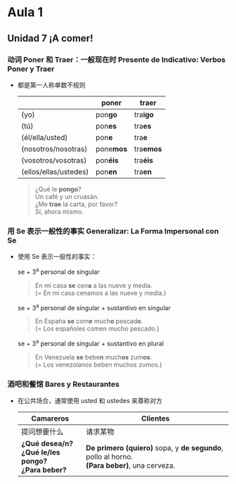 # Aula 1

## Unidad 7 ¡A comer!

### 动词 Poner 和 Traer：一般现在时 Presente de Indicativo: Verbos Poner y Traer

- 都是第一人称单数不规则

  | | poner | traer |
  | --- | --- | --- |
  | (yo) | pon**go** | tra**igo** |
  | (tú) | pon**es** | tra**es** |
  | (él/ella/usted) | pon**e** | tra**e** |
  | (nosotros/nosotras) | pone**mos** | tra**emos** |
  | (vosotros/vosotras) | pon**éis** | tra**éis** |
  | (ellos/ellas/ustedes) | pon**en** | tra**en** |

  > ¿Qué le **pongo**? <br> Un café y un cruasán. <br>
  > ¿Me **trae** la carta, por favor? <br> Sí, ahora mismo.

### 用 Se 表示一般性的事实 Generalizar: La Forma Impersonal con Se

- 使用 Se 表示一般性的事实：

  se + 3<sup>a</sup> personal de singular

  > En mi casa **se** cen**a** a las nueve y media. <br>
  > (= En mi casa cenamos a las nueve y media.)

  se + 3<sup>a</sup> personal de singular + sustantivo en singular

  > En España **se** com**e** much**o** pescad**o**. <br>
  > (= Los españoles comen mucho pescado.)

  se + 3<sup>a</sup> personal de singular + sustantivo en plural

  > En Venezuela **se** bebe**n** much**os** zum**os**. <br>
  > (= Los venezolanos beben muchos zumos.)

### 酒吧和餐馆 Bares y Restaurantes

- 在公共场合，通常使用 usted 和 ustedes 来尊称对方

  | Camareros | Clientes |
  | --- | --- |
  | 提问想要什么 | 请求某物 |
  | **¿Qué desea/n? <br> ¿Qué le/les pongo? <br> ¿Para beber?** | **De primero (quiero)** sopa, y **de segundo**, pollo al horno. <br> **(Para beber)**, una cerveza. | 

###
